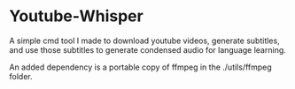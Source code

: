 # Youtube-Whisper
A simple cmd tool I made to download youtube videos, generate subtitles, and use those subtitles to generate condensed audio for language learning.

An added dependency is a portable copy of ffmpeg in the ./utils/ffmpeg folder.